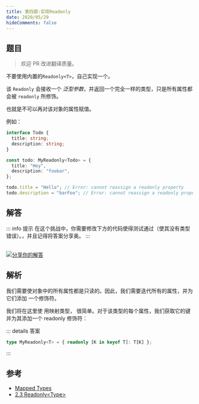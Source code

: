 ```yaml
---
title: 第四题:实现Readonly
date: 2020/05/29
hideComments: false
---
```


## 题目

> 欢迎 PR 改进翻译质量。

不要使用内置的`Readonly<T>`，自己实现一个。

该 `Readonly` 会接收一个 _泛型参数_，并返回一个完全一样的类型，只是所有属性都会被 `readonly` 所修饰。

也就是不可以再对该对象的属性赋值。

例如：

```ts
interface Todo {
  title: string;
  description: string;
}

const todo: MyReadonly<Todo> = {
  title: "Hey",
  description: "foobar",
};

todo.title = "Hello"; // Error: cannot reassign a readonly property
todo.description = "barFoo"; // Error: cannot reassign a readonly property
```

## 解答

::: info 提示
在这个挑战中，你需要修改下方的代码使得测试通过（使其没有类型错误）。，并且记得将答案分享奥。
:::

<CodeBox surl="https://stackblitz.com/edit/typescript-wgcecz?embed=1&file=1.4.Readonly.ts&hideExplorer=1&hideNavigation=1&theme=dark&view=editor" />

<!--info-footer-start--><br> <a href="https://github.com/W-HanYu/FE-Typescript/issues/new?assignees=Ustinian&labels=answer&template=1-4%E5%AE%9E%E7%8E%B0Readonly.md&title=1.4.%E5%AE%9E%E7%8E%B0Readonly" target="_blank"><img src="https://6d78-mxm1923893223-ulteh-1302287111.tcb.qcloud.la/-%E5%88%86%E4%BA%AB%E4%BD%A0%E7%9A%84%E8%A7%A3%E7%AD%94-teal.svg?sign=8bb2a2a3bd2b1cc8f86bfd919d53197e&t=1668143704" alt="分享你的解答"/></a>  <!--info-footer-end-->

## 解析

我们需要使对象中的所有属性都是只读的。因此，我们需要迭代所有的属性，并为它们添加 一个修饰符。

我们将在这里使 用映射类型， 很简单。对于该类型的每个属性，我们获取它的键并为其添加一个 readonly 修饰符：

::: details 答案

```typescript
type MyReadonly<T> = { readonly [K in keyof T]: T[K] };
```

:::

## 参考

- [Mapped Types](https://www.typescriptlang.org/docs/handbook/2/mapped-types.html)
- [2.3 Readonly&lt;Type&gt;](../theme-reco/Advanced-2.md#23-readonlytype)
